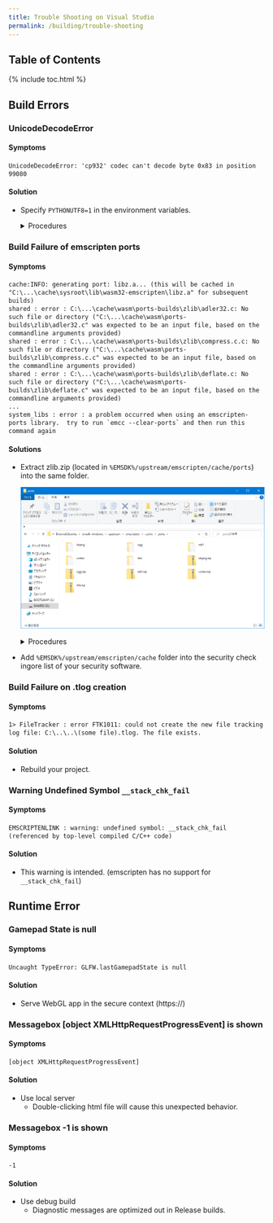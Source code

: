 ```yaml
---
title: Trouble Shooting on Visual Studio
permalink: /building/trouble-shooting
---
```


## Table of Contents

{% include toc.html %}

## Build Errors

### UnicodeDecodeError

#### Symptoms

```log
UnicodeDecodeError: 'cp932' codec can't decode byte 0x83 in position 99080
```

#### Solution

- Specify `PYTHONUTF8=1` in the environment variables.

  <details markdown="block"><summary>Procedures</summary>

  1. Open **Windows Settings** and type **environment variables** into the search box.

      ![envvar0](/assets/img/building/trouble-shooting/envvar0.png)

  2. Environment Variable Window will be shown, click **New**.

      ![envvar1](/assets/img/building/trouble-shooting/envvar1.png)

  3. Edit User Environment Variable Window will be shown, type **PYTHON_UTF8** into Name, 1 into Value.

      ![envvar2](/assets/img/building/trouble-shooting/envvar2.png)

  </details>

### Build Failure of emscripten ports

#### Symptoms

```log
cache:INFO: generating port: libz.a... (this will be cached in "C:\...\cache\sysroot\lib\wasm32-emscripten\libz.a" for subsequent builds)
shared : error : C:\...\cache\wasm\ports-builds\zlib\adler32.c: No such file or directory ("C:\...\cache\wasm\ports-builds\zlib\adler32.c" was expected to be an input file, based on the commandline arguments provided)
shared : error : C:\...\cache\wasm\ports-builds\zlib\compress.c.c: No such file or directory ("C:\...\cache\wasm\ports-builds\zlib\compress.c.c" was expected to be an input file, based on the commandline arguments provided)
shared : error : C:\...\cache\wasm\ports-builds\zlib\deflate.c: No such file or directory ("C:\...\cache\wasm\ports-builds\zlib\deflate.c" was expected to be an input file, based on the commandline arguments provided)
...
system_libs : error : a problem occurred when using an emscripten-ports library.  try to run `emcc --clear-ports` and then run this command again
```

#### Solutions

- Extract zlib.zip (located in `%EMSDK%/upstream/emscripten/cache/ports`) into the same folder.

    ![folder layout](/assets/img/building/trouble-shooting/emscripten-cache.png)

    <details markdown="block"><summary>Procedures</summary>

    1. Right-click the template zip package and click **Extract All...**.

        ![ExtractZip](/assets/img/building/trouble-shooting/unzip-all.png)

    2. A detailed extraction window will be shown, click **Extract**.

        ![ExtractZip](/assets/img/building/trouble-shooting/unzip-all2.png)

    </details>

- Add `%EMSDK%/upstream/emscripten/cache` folder into the security check ingore list of your security software.

### Build Failure on .tlog creation

#### Symptoms

```log
1> FileTracker : error FTK1011: could not create the new file tracking log file: C:\..\..\(some file).tlog. The file exists.
```

#### Solution

- Rebuild your project.

### Warning Undefined Symbol `__stack_chk_fail`

#### Symptoms

```log
EMSCRIPTENLINK : warning: undefined symbol: __stack_chk_fail (referenced by top-level compiled C/C++ code)
```

#### Solution

- This warning is intended. (emscripten has no support for `__stack_chk_fail`)

## Runtime Error

### Gamepad State is null

#### Symptoms

```log
Uncaught TypeError: GLFW.lastGamepadState is null
```

#### Solution

- Serve WebGL app in the secure context (https://)

### Messagebox [object XMLHttpRequestProgressEvent] is shown

#### Symptoms

```log
[object XMLHttpRequestProgressEvent]
```

#### Solution

- Use local server
  - Double-clicking html file will cause this unexpected behavior.

### Messagebox -1 is shown

#### Symptoms

```log
-1
```

#### Solution

- Use debug build
  - Diagnostic messages are optimized out in Release builds.
